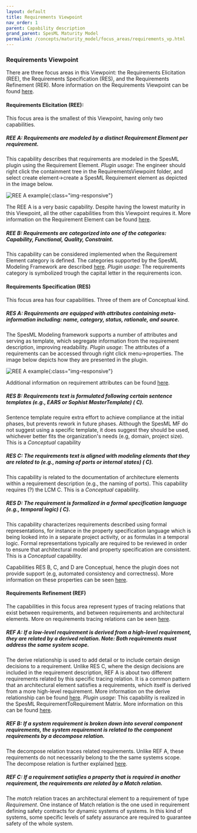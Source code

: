 ```yaml
---
layout: default
title: Requirements Viewpoint
nav_order: 1
parent: Capability description
grand_parent: SpesML Maturity Model
permalink: /concepts/maturity_model/focus_areas/requirements_vp.html
---
```


### Requirements Viewpoint
There are three focus areas in this Viewpoint: the Requirements Elicitation (REE), the Requirements Specification (RES), and the Requirements Refinement (RER). More information on the Requirements Viewpoint can be found [here](https://spesml.github.io/concepts/modeling_framework/requirements_viewpoint.html).  

####  Requirements Elicitation (REE): 
This focus area is the smallest of this Viewpoint, having only two capabilities. 

##### REE A: Requirements are modeled by a distinct Requirement Element per requirement.
This capability describes that requirements are modeled in the SpesML plugin using the Requirement Element. *Plugin usage*: The engineer should right click the containment tree in the RequirementsViewpoint folder, and select create element->create a SpesML Requirement element as depicted in the image below.

![REE A example](/images/reea-example.png){:class="img-responsive"}

The REE A is a very basic capability. Despite having the lowest maturity in this Viewpoint, all the other capabilities from this Viewpoint requires it.  More information on the Requirement Element can be found [here](https://spesml.github.io/plugin/requirements_viewpoint.html#elements).

#####  REE B: Requirements are categorized into one of the categories: Capability, Functional, Quality, Constraint.
This capability can be considered implemented when the Requirement Element category is defined. The categories supported by the SpesML Modeling Framework are described [here](https://spesml.github.io/concepts/modeling_framework/requirements_viewpoint.html#modeling-elements). *Plugin usage*: The requirements category is symbolized trough the capital letter in the requirements icon.
#### Requirements Specification (RES)

This focus area has four capabilities. Three of them are of Conceptual kind. 

##### RES A: Requirements are equipped with attributes containing meta-information including: name, category, status, rationale, and source. 
The SpesML Modeling framework supports a number of attributes and serving as template, which segregate information from the requirement description, improving readability. *Plugin usage*: The attributes of a requirements can be accessed through right click menu->properties. The image below depicts how they are presented in the plugin.

![REE A example](/images/car-attributes.png){:class="img-responsive"}

Additional information on requirement attributes can be found [here](https://spesml.github.io/concepts/modeling_framework/requirements_viewpoint.html#requirements-attributes).

##### RES B: Requirements text is formulated following certain sentence templates (e.g., EARS or Sophist MasterTemplate) ( C).
Sentence template require extra effort to achieve compliance at the initial phases, but prevents rework in future phases. Although the SpesML MF do not suggest using a specific template, it does suggest they should be used, whichever better fits the organization's needs (e.g, domain, project size). This is a *Conceptual* capability

##### RES C: The requirements text is aligned with modeling elements that they are related to (e.g., naming of ports or internal states) ( C).
This capability is related to the documentation of architecture elements within a requirement description (e.g., the naming of ports). This capability requires (?) the LCM C. This is a *Conceptual* capability.

#####  RES D: The requirement is formalized in a formal specification language (e.g., temporal logic) ( C).
This capability characterizes requirements described using formal representations, for instance in the property specification language which is being looked into in a separate project activity, or as formulas in a temporal logic. Formal representations typically are required to be reviewed in order to ensure that architectural model and property specification are consistent. This is a *Conceptual* capability.


Capabilities RES B, C, and D are Conceptual, hence the plugin does not provide support (e.g, automated consistency and correctness). More information on these properties can be seen [here](https://spesml.github.io/concepts/modeling_framework/requirements_viewpoint.html#requirements-representation).

#### Requirements Refinement (REF)
The capabilities in this focus area represent types of tracing relations that exist between requirements, and between requirements and architectural elements. More on requirements tracing relations can be seen [here](https://spesml.github.io/concepts/modeling_framework/requirements_viewpoint.html#tracing-relationships).

##### REF A: If a low-level requirement is derived from a high-level requirement, they are related by a derived relation. Note: Both requirements must address the same system scope.
The derive relationship is used to add detail or to include certain design decisions to a requirement. Unlike RES C, where the design decisions are included in the requirement description, REF A is about two different requirements related by this specific tracing relation. It is a common pattern that an architectural element satisfies a requirements, which itself is derived from a more high-level requirement. More information on the derive relationship can be found [here](https://spesml.github.io/concepts/modeling_framework/requirements_viewpoint.html#tracing-relationships). *Plugin usage*: This capability is realized in the SpesML RequirementToRequirement Matrix. More information on this can be found [here](https://spesml.github.io/plugin/requirements_viewpoint.html#spesml-requirementtorequirement-matrix).

##### REF B: If a system requirement is broken down into several component requirements, the system requirement is related to the component requirements by a decompose relation.
The decompose relation traces related requirements. Unlike REF A, these requirements do not necessarily belong to the the same systems scope. 
The decompose relation is further explained [here](https://spesml.github.io/concepts/modeling_framework/requirements_viewpoint.html#co-evolution-of-requirements-and-architecture).

##### REF C: If a requirement satisfies a property that is required in another requirement, the requirements are related by a Match relation.
The *match* relation traces an architectural element to a requirement of type *Requirement*.  One instance of Match relation is the one used in requirement defining safety contracts for dynamic systems of systems. In this kind of systems, some specific levels of safety assurance are required to guarantee safety of the whole system.
